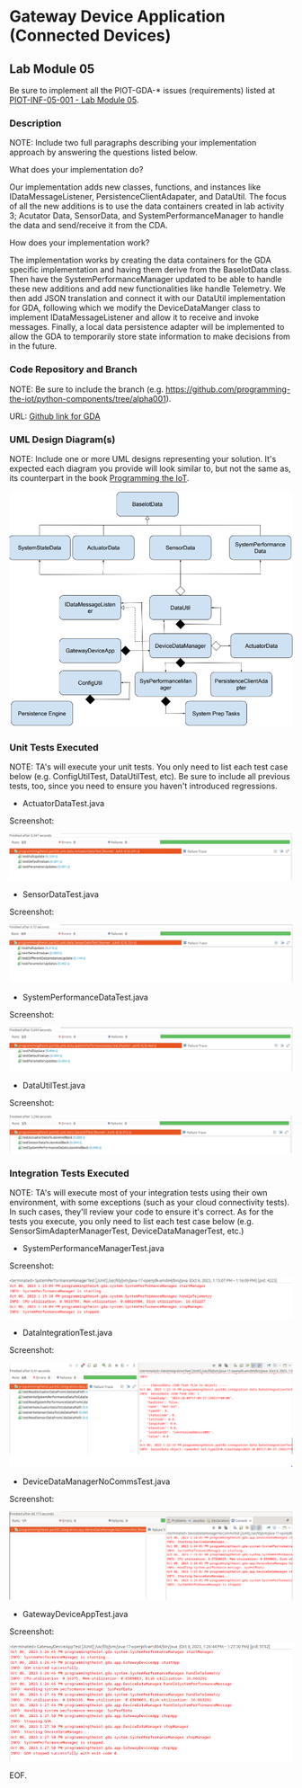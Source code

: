 # Gateway Device Application (Connected Devices)

## Lab Module 05

Be sure to implement all the PIOT-GDA-* issues (requirements) listed at [PIOT-INF-05-001 - Lab Module 05](https://github.com/orgs/programming-the-iot/projects/1#column-10488421).

### Description

NOTE: Include two full paragraphs describing your implementation approach by answering the questions listed below.

What does your implementation do? 

Our implementation adds new classes, functions, and instances like IDataMessageListener, PersistenceClientAdapater, and DataUtil. The focus of all the new additions is to use the data containers created in lab activity 3; Acutator Data, SensorData, and SystemPerformanceManager to handle the data and send/receive it from the CDA.

How does your implementation work?

The implementation works by creating the data containers for the GDA specific implementation and having them derive from the BaseIotData class. Then have the SystemPerformanceManager updated to be able to handle these new additions and add new functionalities like handle Telemetry. We then add JSON translation and connect it with our DataUtil implementation for GDA, following which we modify the DeviceDataManger class to implement IDataMessageListener and allow it to receive and invoke messages. Finally, a local data persistence adapter will be implemented to allow the GDA to temporarily store state information to make decisions from in the future.

### Code Repository and Branch

NOTE: Be sure to include the branch (e.g. https://github.com/programming-the-iot/python-components/tree/alpha001).

URL: [Github link for GDA](https://github.com/BanSuth/piot-java-components/tree/labmodule05)

### UML Design Diagram(s)

NOTE: Include one or more UML designs representing your solution. It's expected each
diagram you provide will look similar to, but not the same as, its counterpart in the
book [Programming the IoT](https://learning.oreilly.com/library/view/programming-the-internet/9781492081401/).

![CDA Image](Images/GDA/GDA_UML.png)

### Unit Tests Executed

NOTE: TA's will execute your unit tests. You only need to list each test case below
(e.g. ConfigUtilTest, DataUtilTest, etc). Be sure to include all previous tests, too,
since you need to ensure you haven't introduced regressions.

- ActuatorDataTest.java 

Screenshot: 

![ActuatorDataTest](Images/GDA/ActuatorDataTest_UNIT.PNG) 

- SensorDataTest.java 

Screenshot: 

![SensorDataTest](Images/GDA/SensorDataTest_UNIT.PNG) 

- SystemPerformanceDataTest.java 

Screenshot: 

![SystemPerformanceDataTest](Images/GDA/SystemPerformanceDataTest_UNIT.PNG) 

- DataUtilTest.java 

Screenshot: 

![DataUtilTest](Images/GDA/DataUtilTest_UNIT.PNG) 


### Integration Tests Executed

NOTE: TA's will execute most of your integration tests using their own environment, with
some exceptions (such as your cloud connectivity tests). In such cases, they'll review
your code to ensure it's correct. As for the tests you execute, you only need to list each
test case below (e.g. SensorSimAdapterManagerTest, DeviceDataManagerTest, etc.)

- SystemPerformanceManagerTest.java 

Screenshot: 

![SystemPerformanceManagerTest](Images/GDA/SystemPerformanceManagerTest_INT.PNG) 

- DataIntegrationTest.java 

Screenshot: 

![DataIntegrationTest](Images/GDA/DataIntegrationTest_INT.PNG) 

- DeviceDataManagerNoCommsTest.java 

Screenshot: 

![DeviceDataManagerNoCommsTest](Images/GDA/DeviceDataManagerNoCommsTest_INT.PNG) 

- GatewayDeviceAppTest.java 

Screenshot: 

![GatewayDeviceAppTest](Images/GDA/GatewayDeviceAppTest_INT.PNG) 


EOF.
